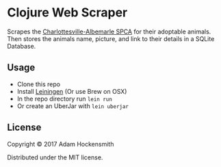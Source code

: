 # Clojure Web Scraper

Scrapes the [Charlottesville-Albemarle SPCA](http://caspca.org/) for their adoptable animals. Then stores the animals name, picture, and link to their details in a SQLite Database.

## Usage

* Clone this repo
* Install [Leiningen](https://leiningen.org/) (Or use Brew on OSX)
* In the repo directory run `lein run`
* Or create an UberJar with `lein uberjar`

## License

Copyright © 2017 Adam Hockensmith

Distributed under the MIT license.
